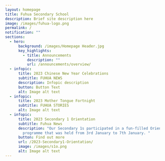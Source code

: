 ```yaml
---
layout: homepage
title: Fuhua Secondary School
description: Brief site description here
image: /images/fuhua-logo.png
permalink: /
notification: ""
sections:
  - hero:
      background: /images/Homepage Header.jpg
      key_highlights:
        - title: Announcements
          description: ""
          url: /announcements/overview/
  - infopic:
      title: 2023 Chinese New Year Celebrations
      subtitle: FUHUA NEWS
      description: Infopic description
      button: Button Text
      alt: Image alt text
  - infopic:
      title: 2023 Mother Tongue Fortnight
      subtitle: FUHUA STORIES
      alt: Image alt text
  - infopic:
      title: 2023 Secondary 1 Orientation
      subtitle: Fuhua News
      description: "Our Secondary 1s participated in a fun-filled Orientation Week
        programme that was held from 3rd January to 7th January. "
      button: Find out more
      url: /2023-Secondary1-Orientation/
      image: /images/s1o.png
      alt: Image alt text
---
```

